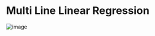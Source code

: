 # Multi Line Linear Regression

![image](https://github.com/atharvagasheTAMU/MultiLineLinearRegression/assets/146036006/35c64381-93d8-4044-8592-e5b271c52ca0)
